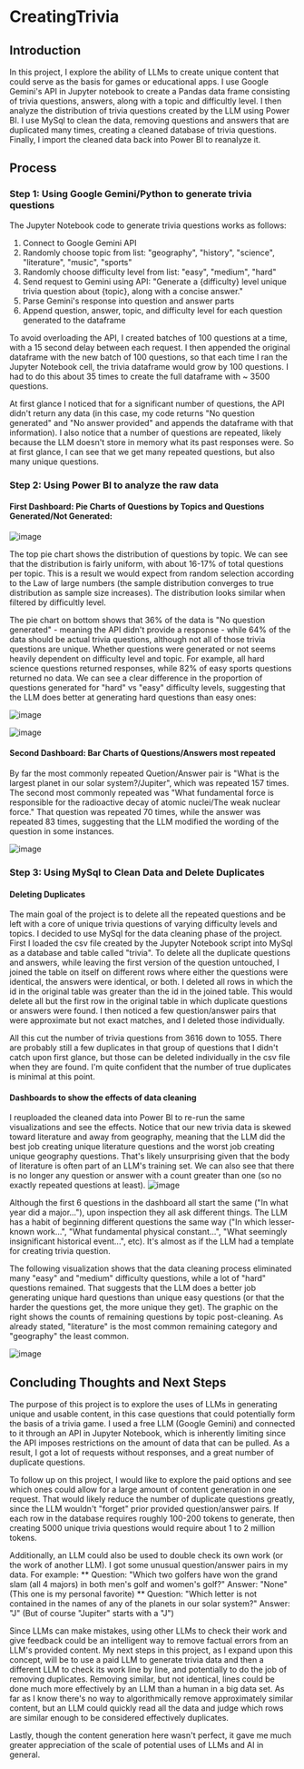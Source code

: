 # CreatingTrivia

## Introduction

In this project, I explore the ability of LLMs to create unique content that could serve as the basis for games or educational apps. I use Google Gemini's API in Jupyter notebook to create a Pandas data frame consisting of trivia questions, answers, along with a topic and difficultly level. I then analyze the distribution of trivia questions created by the LLM using Power BI. I use MySql to clean the data, removing questions and answers that are duplicated many times, creating a cleaned database of trivia questions. Finally, I import the cleaned data back into Power BI to reanalyze it. 

## Process

### Step 1: Using Google Gemini/Python to generate trivia questions 

The Jupyter Notebook code to generate trivia questions works as follows: 
 1. Connect to Google Gemini API
 2. Randomly choose topic from list: "geography", "history", "science", "literature", "music", "sports"
 3. Randomly choose difficulty level from list: "easy", "medium", "hard"
 4. Send request to Gemini using API: "Generate a {difficulty} level unique trivia question about {topic}, along with a concise answer."
 5. Parse Gemini's response into question and answer parts
 6. Append question, answer, topic, and difficulty level for each question generated to the dataframe

To avoid overloading the API, I created batches of 100 questions at a time, with a 15 second delay between each request. I then appended the original dataframe with the new batch of 100 questions, so that each time I ran the Jupyter Notebook cell, the trivia dataframe would grow by 100 questions. I had to do this about 35 times to create the full dataframe with ~ 3500 questions. 

At first glance I noticed that for a significant number of questions, the API didn't return any data (in this case, my code returns "No question generated" and "No answer provided" and appends the dataframe with that information). I also notice that a number of questions are repeated, likely because the LLM doesn't store in memory what its past responses were. So at first glance, I can see that we get many repeated questions, but also many unique questions.

### Step 2: Using Power BI to analyze the raw data

#### First Dashboard: Pie Charts of Questions by Topics and Questions Generated/Not Generated: 

![image](https://github.com/user-attachments/assets/39feb723-404b-4b19-b32b-942e112b8bdd)

The top pie chart shows the distribution of questions by topic. We can see that the distribution is fairly uniform, with about 16-17% of total questions per topic. This is a result we would expect from random selection according to the Law of large numbers (the sample distribution converges to true distribution as sample size increases). The distribution looks similar when filtered by difficultly level. 

The pie chart on bottom shows that 36% of the data is "No question generated" - meaning the API didn't provide a response - while 64% of the data should be actual trivia questions, although not all of those trivia questions are unique. Whether questions were generated or not seems heavily dependent on difficulty level and topic. For example, all hard science questions returned responses, while 82% of easy sports questions returned no data. We can see a clear difference in the proportion of questions generated for "hard" vs "easy" difficulty levels, suggesting that the LLM does better at generating hard questions than easy ones: 

![image](https://github.com/user-attachments/assets/9db2419d-a402-4804-a639-f26969455351)

![image](https://github.com/user-attachments/assets/6bcde8c1-eb18-44a0-863d-81c1623a740a)


#### Second Dashboard: Bar Charts of Questions/Answers most repeated

By far the most commonly repeated Quetion/Answer pair is "What is the largest planet in our solar system?/Jupiter", which was repeated 157 times. The second most commonly repeated was "What fundamental force is responsible for the radioactive decay of atomic nuclei/The weak nuclear force." That question was repeated 70 times, while the answer was repeated 83 times, suggesting that the LLM modified the wording of the question in some instances. 

![image](https://github.com/user-attachments/assets/6f37f8a5-3986-4b80-83ed-c3b6007436d1)

### Step 3: Using MySql to Clean Data and Delete Duplicates

#### Deleting Duplicates

The main goal of the project is to delete all the repeated questions and be left with a core of unique trivia questions of varying difficulty levels and topics. I decided to use MySql for the data cleaning phase of the project. First I loaded the csv file created by the Jupyter Notebook script into MySql as a database and table called "trivia". To delete all the duplicate questions and answers, while leaving the first version of the question untouched, I joined the table on itself on different rows where either the questions were identical, the answers were identical, or both. I deleted all rows in which the id in the original table was greater than the id in the joined table. This would delete all but the first row in the original table in which duplicate questions or answers were found. I then noticed a few question/answer pairs that were approximate but not exact matches, and I deleted those individually. 

All this cut the number of trivia questions from 3616 down to 1055. There are probably still a few duplicates in that group of questions that I didn't catch upon first glance, but those can be deleted individually in the csv file when they are found. I'm quite confident that the number of true duplicates is minimal at this point. 

#### Dashboards to show the effects of data cleaning

I reuploaded the cleaned data into Power BI to re-run the same visualizations and see the effects. Notice that our new trivia data is skewed toward literature and away from geography, meaning that the LLM did the best job creating unique literature questions and the worst job creating unique geography questions. That's likely unsurprising given that the body of literature is often part of an LLM's training set. We can also see that there is no longer any question or answer with a count greater than one (so no exactly repeated questions at least). 
![image](https://github.com/user-attachments/assets/b0cc3310-eb98-48c6-b109-7543710774c0)

Although the first 6 questions in the dashboard all start the same ("In what year did a major..."), upon inspection they all ask different things. The LLM has a habit of beginning different questions the same way ("In which lesser-known work...", "What fundamental physical constant...", "What seemingly insignificant historical event...", etc). It's almost as if the LLM had a template for creating trivia question. 

The following visualization shows that the data cleaning process eliminated many "easy" and "medium" difficulty questions, while a lot of "hard" questions remained. That suggests that the LLM does a better job generating unique hard questions than unique easy questions (or that the harder the questions get, the more unique they get). The graphic on the right shows the counts of remaining questions by topic post-cleaning. As already stated, "literature" is the most common remaining category and "geography" the least common. 

![image](https://github.com/user-attachments/assets/91f30a5a-56a9-46d7-81a2-b05da584a0c2)

## Concluding Thoughts and Next Steps

The purpose of this project is to explore the uses of LLMs in generating unique and usable content, in this case questions that could potentially form the basis of a trivia game. I used a free LLM (Google Gemini) and connected to it through an API in Jupyter Notebook, which is inherently limiting since the API imposes restrictions on the amount of data that can be pulled. As a result, I got a lot of requests without responses, and a great number of duplicate questions.

To follow up on this project, I would like to explore the paid options and see which ones could allow for a large amount of content generation in one request. That would likely reduce the number of duplicate questions greatly, since the LLM wouldn't "forget" prior provided question/answer pairs. If each row in the database requires roughly 100-200 tokens to generate, then creating 5000 unique trivia questions would require about 1 to 2 million tokens. 

Additionally, an LLM could also be used to double check its own work (or the work of another LLM). I got some unusual question/answer pairs in my data. For example: 
** Question: "Which two golfers have won the grand slam (all 4 majors) in both men's golf and women's golf?" Answer: "None" (This one is my personal favorite)
** Question: "Which letter is not contained in the names of any of the planets in our solar system?" Answer: "J" (But of course "Jupiter" starts with a "J")

Since LLMs can make mistakes, using other LLMs to check their work and give feedback could be an intelligent way to remove factual errors from an LLM's provided content. My next steps in this project, as I expand upon this concept, will be to use a paid LLM to generate trivia data and then a different LLM to check its work line by line, and potentially to do the job of removing duplicates. Removing similar, but not identical, lines could be done much more effectively by an LLM than a human in a big data set. As far as I know there's no way to algorithmically remove approximately similar content, but an LLM could quickly read all the data and judge which rows are similar enough to be considered effectively duplicates. 

Lastly, though the content generation here wasn't perfect, it gave me much greater appreciation of the scale of potential uses of LLMs and AI in general. 


